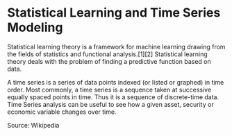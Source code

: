 # Statistical Learning and Time Series Modeling
Statistical learning theory is a framework for machine learning drawing from the fields of statistics and functional analysis.[1][2] Statistical learning theory deals with the problem of finding a predictive function based on data.

A time series is a series of data points indexed (or listed or graphed) in time order. Most commonly, a time series is a sequence taken at successive equally spaced points in time. Thus it is a sequence of discrete-time data. Time Series analysis can be useful to see how a given asset, security or economic variable changes over time. 

Source: Wikipedia
